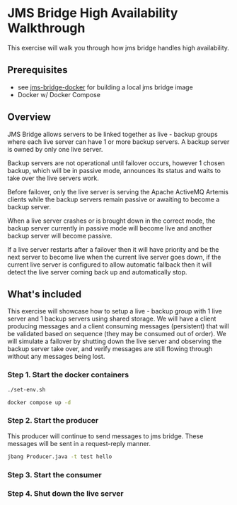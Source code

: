 # JMS Bridge High Availability Walkthrough

This exercise will walk you through how jms bridge handles high availability.

## Prerequisites

- see [jms-bridge-docker](../jms-bridge-docker/README.md) for building a local jms bridge image
- Docker w/ Docker Compose

## Overview

JMS Bridge allows servers to be linked together as live - backup groups where each live server can have 1 or more
backup servers. A backup server is owned by only one live server.

Backup servers are not operational until failover occurs, however 1 chosen backup, which will be in passive mode,
announces its status and waits to take over the live servers work.

Before failover, only the live server is serving the Apache ActiveMQ Artemis clients while the backup servers remain
passive or awaiting to become a backup server.

When a live server crashes or is brought down in the correct mode, the backup server currently in passive mode will
become live and another backup server will become passive.

If a live server restarts after a failover then it will have priority and be the next server to become live when the
current live server goes down, if the current live server is configured to allow automatic fallback then it will detect
the live server coming back up and automatically stop.

## What's included

This exercise will showcase how to setup a live - backup group with 1 live server and 1 backup servers using shared
storage. We will have a client producing messages and a client consuming messages (persistent) that will be validated
based on sequence (they may be consumed out of order). We will simulate a failover by shutting down the live server and
observing the backup server take over, and verify messages are still flowing through without any messages being lost.

### Step 1. Start the docker containers

```bash
./set-env.sh

docker compose up -d
```

### Step 2. Start the producer

This producer will continue to send messages to jms bridge. These messages will be sent in a request-reply manner.

```bash
jbang Producer.java -t test hello
```

### Step 3. Start the consumer

### Step 4. Shut down the live server

